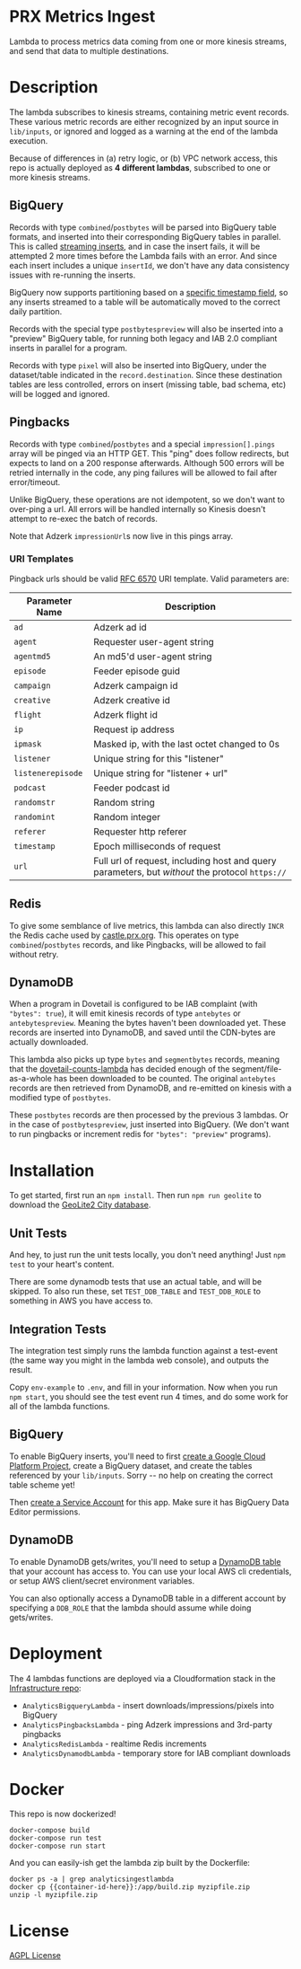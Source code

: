 # PRX Metrics Ingest

Lambda to process metrics data coming from one or more kinesis streams, and
send that data to multiple destinations.

# Description

The lambda subscribes to kinesis streams, containing metric event records. These
various metric records are either recognized by an input source in `lib/inputs`,
or ignored and logged as a warning at the end of the lambda execution.

Because of differences in (a) retry logic, or (b) VPC network access, this repo
is actually deployed as **4 different lambdas**, subscribed to one or more kinesis streams.

## BigQuery

Records with type `combined`/`postbytes` will be parsed
into BigQuery table formats, and inserted into their corresponding BigQuery
tables in parallel.  This is called [streaming inserts](https://cloud.google.com/bigquery/streaming-data-into-bigquery),
and in case the insert fails, it will be attempted 2 more times before the Lambda
fails with an error.  And since each insert includes a unique `insertId`, we
don't have any data consistency issues with re-running the inserts.

BigQuery now supports partitioning based on a [specific timestamp field](https://cloud.google.com/bigquery/docs/partitioned-tables#partitioned_tables),
so any inserts streamed to a table will be automatically moved to the correct
daily partition.

Records with the special type `postbytespreview`  will also be inserted into a
"preview" BigQuery table, for running both legacy and IAB 2.0 compliant inserts
in parallel for a program.

Records with type `pixel` will also be inserted into BigQuery, under the dataset/table
indicated in the `record.destination`. Since these destination tables are less
controlled, errors on insert (missing table, bad schema, etc) will be logged and
ignored.

## Pingbacks

Records with type `combined`/`postbytes` and a special `impression[].pings` array will be pinged via
an HTTP GET.  This "ping" does follow redirects, but expects to land on a 200
response afterwards.  Although 500 errors will be retried internally in the
code, any ping failures will be allowed to fail after error/timeout.

Unlike BigQuery, these operations are not idempotent, so we don't want to
over-ping a url.  All errors will be handled internally so Kinesis doesn't
attempt to re-exec the batch of records.

Note that Adzerk `impressionUrl`s now live in this pings array.

### URI Templates

Pingback urls should be valid [RFC 6570](https://tools.ietf.org/html/rfc6570) URI
template.  Valid parameters are:

| Parameter Name    | Description |
| ----------------- | ----------- |
| `ad`              | Adzerk ad id |
| `agent`           | Requester user-agent string |
| `agentmd5`        | An md5'd user-agent string |
| `episode`         | Feeder episode guid |
| `campaign`        | Adzerk campaign id |
| `creative`        | Adzerk creative id |
| `flight`          | Adzerk flight id |
| `ip`              | Request ip address |
| `ipmask`          | Masked ip, with the last octet changed to 0s |
| `listener`        | Unique string for this "listener" |
| `listenerepisode` | Unique string for "listener + url" |
| `podcast`         | Feeder podcast id |
| `randomstr`       | Random string |
| `randomint`       | Random integer |
| `referer`         | Requester http referer |
| `timestamp`       | Epoch milliseconds of request |
| `url`             | Full url of request, including host and query parameters, but _without_ the protocol `https://` |

## Redis

To give some semblance of live metrics, this lambda can also directly `INCR`
the Redis cache used by [castle.prx.org](https://github.com/PRX/castle.prx.org).
This operates on type `combined`/`postbytes` records, and like Pingbacks, will
be allowed to fail without retry.

## DynamoDB

When a program in Dovetail is configured to be IAB complaint (with `"bytes": true`),
it will emit kinesis records of type `antebytes` or `antebytespreview`.  Meaning
the bytes haven't been downloaded yet.  These records are inserted into DynamoDB,
and saved until the CDN-bytes are actually downloaded.

This lambda also picks up type `bytes` and `segmentbytes` records, meaning that
the [dovetail-counts-lambda](https://github.com/PRX/dovetail-counts-lambda) has
decided enough of the segment/file-as-a-whole has been downloaded to be counted.
The original `antebytes` records are then retrieved from DynamoDB, and re-emitted
on kinesis with a modified type of `postbytes`.

These `postbytes` records are then processed by the previous 3 lambdas.  Or in
the case of `postbytespreview`, just inserted into BigQuery.  (We don't want to
run pingbacks or increment redis for `"bytes": "preview"` programs).

# Installation

To get started, first run an `npm install`.  Then run `npm run geolite` to download
the [GeoLite2 City database](http://dev.maxmind.com/geoip/geoip2/geolite2/).

## Unit Tests

And hey, to just run the unit tests locally, you don't need anything!  Just
`npm test` to your heart's content.

There are some dynamodb tests that use an actual table, and will be skipped.  To
also run these, set `TEST_DDB_TABLE` and `TEST_DDB_ROLE` to something in AWS you
have access to.

## Integration Tests

The integration test simply runs the lambda function against a test-event (the
same way you might in the lambda web console), and outputs the result.

Copy `env-example` to `.env`, and fill in your information. Now when you run
`npm start`, you should see the test event run 4 times, and do some work for
all of the lambda functions.

## BigQuery

To enable BigQuery inserts, you'll need to first [create a Google Cloud Platform Project](https://cloud.google.com/resource-manager/docs/creating-managing-projects),
create a BigQuery dataset, and create the tables referenced by your `lib/inputs`.
Sorry -- no help on creating the correct table scheme yet!

Then [create a Service Account](https://developers.google.com/identity/protocols/OAuth2ServiceAccount#creatinganaccount) for this app.  Make sure it has BigQuery Data Editor permissions.

## DynamoDB

To enable DynamoDB gets/writes, you'll need to setup a [DynamoDB table](https://docs.aws.amazon.com/dynamodb/index.html#lang/en_us)
that your account has access to.  You can use your local AWS cli credentials, or
setup AWS client/secret environment variables.

You can also optionally access a DynamoDB table in a different account by specifying
a `DDB_ROLE` that the lambda should assume while doing gets/writes.

# Deployment

The 4 lambdas functions are deployed via a Cloudformation stack in the [Infrastructure repo](https://github.com/PRX/Infrastructure/blob/master/stacks/analytics-ingest-lambda.yml):

 - `AnalyticsBigqueryLambda` - insert downloads/impressions/pixels into BigQuery
 - `AnalyticsPingbacksLambda` - ping Adzerk impressions and 3rd-party pingbacks
 - `AnalyticsRedisLambda` - realtime Redis increments
 - `AnalyticsDynamodbLambda` - temporary store for IAB compliant downloads

# Docker

This repo is now dockerized!

```
docker-compose build
docker-compose run test
docker-compose run start
```

And you can easily-ish get the lambda zip built by the Dockerfile:

```
docker ps -a | grep analyticsingestlambda
docker cp {{container-id-here}}:/app/build.zip myzipfile.zip
unzip -l myzipfile.zip
```

# License

[AGPL License](https://www.gnu.org/licenses/agpl-3.0.html)
